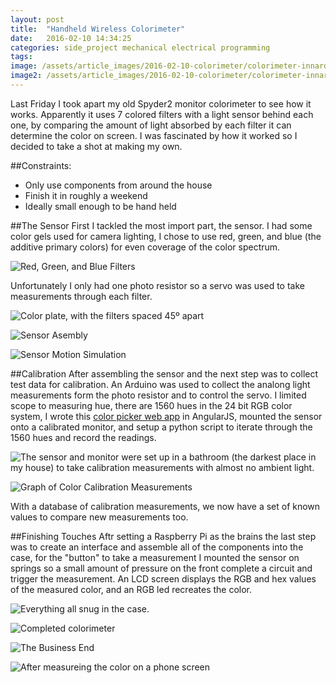```yaml
---
layout: post
title:  "Handheld Wireless Colorimeter"
date:   2016-02-10 14:34:25
categories: side_project mechanical electrical programming
tags:
image: /assets/article_images/2016-02-10-colorimeter/colorimeter-innards.jpg
image2: /assets/article_images/2016-02-10-colorimeter/colorimeter-innards.jpg
---
```

Last Friday I took apart my old Spyder2 monitor colorimeter to see how it works.  Apparently it uses 7 colored filters with a light sensor behind each one,  by comparing the amount of light absorbed by each filter it can determine the color on screen.  I was fascinated by how it worked so I decided to take a shot at making my own.



##Constraints:
- Only use components from around the house
- Finish it in roughly a weekend
- Ideally small enough to be hand held

##The Sensor
First I tackled the most import part, the sensor. I had some color gels used for camera lighting, I chose to use red, green, and blue (the additive primary colors) for even coverage of the color spectrum.

![Red, Green, and Blue Filters](/assets/article_images/2016-02-10-colorimeter/color-filters.jpg)

Unfortunately I only had one photo resistor so a servo was used to take measurements through each filter.

![Color plate, with the filters spaced 45º apart](/assets/article_images/2016-02-10-colorimeter/color-plate.jpg)

![Sensor Asembly](/assets/article_images/2016-02-10-colorimeter/colorimeter-sensor-explosion.jpg)

![Sensor Motion Simulation](/assets/article_images/2016-02-10-colorimeter/Sensor-Motion-Simulation.gif)


##Calibration
After assembling the sensor and the next step was to collect test data for calibration.  An Arduino was used to collect the analong light measurements form the photo resistor and to control the servo. I limited scope to measuring hue, there are 1560 hues in the 24 bit RGB color system, I wrote this [color picker web app](/color) in AngularJS, mounted the sensor onto a calibrated monitor, and setup a python script to iterate through the 1560 hues and record the readings.

![The sensor and monitor were set up in a bathroom (the darkest place in my house) to take calibration measurements with almost no ambient light.](/assets/article_images/2016-02-10-colorimeter/test-setup.jpg)

![Graph of Color Calibration Measurements](/assets/article_images/2016-02-10-colorimeter/colorimeter-calibration-data.jpg)

With a database of calibration measurements, we now have a set of known values to compare new measurements too.  

##Finishing Touches
Aftr setting a Raspberry Pi as the brains the last step was to create an interface and assemble all of the components into the case, for the "button" to take a measurement I mounted the sensor on springs so a small amount of pressure on the front complete a circuit and trigger the measurement.  An LCD screen displays the RGB and hex values of the measured color, and an RGB led recreates the color.

![Everything all snug in the case.](/assets/article_images/2016-02-10-colorimeter/colorimeter-innards.jpg)

![Completed colorimeter](/assets/article_images/2016-02-10-colorimeter/colorimeter.jpg)

![The Business End](/assets/article_images/2016-02-10-colorimeter/business-end.jpg)

![After measureing the color on a phone screen](/assets/article_images/2016-02-10-colorimeter/measure-phone-color.jpg)
